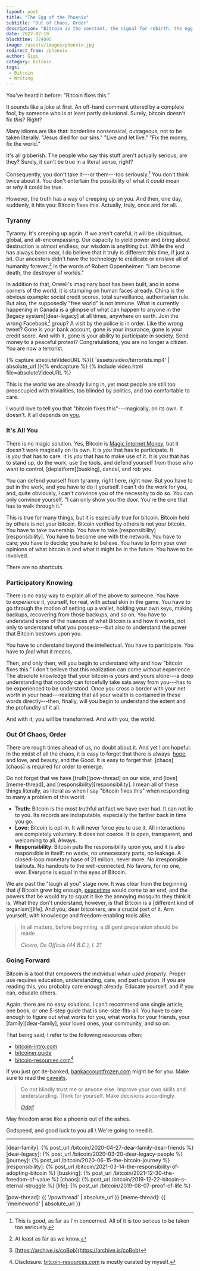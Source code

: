 ```yaml
---
layout: post
title: "The Egg of the Phoenix"
subtitle: "Out of Chaos, Order"
description: "Bitcoin is the constant, the signal for rebirth, the egg of the phoenix."
date: 2022-02-19
blocktime: 724095
image: /assets/images/phoenix.jpg
redirect_from: /phoenix
author: Gigi
category: bitcoin
tags:
 - Bitcoin
 - Writing
---
```


You've heard it before: \"Bitcoin fixes this.\"

It sounds like a joke at first. An off-hand comment uttered by a
complete fool, by someone who is at least partly delusional. Surely,
bitcoin doesn\'t fix *this*? Right?

Many idioms are like that: borderline nonsensical, outrageous, not to be
taken literally. \"Jesus died for our sins.\" \"Live and let live.\"
\"Fix the money, fix the world.\"

It\'s all gibberish. The people who say this stuff aren\'t actually
serious, are they? Surely, it can\'t be true in a literal sense, right?

Consequently, you don\'t take it---or them---too seriously.[^seriously]  You don\'t
think twice about it. You don\'t entertain the possibility of what it *could*
mean or *why* it could be true. 

However, the truth has a way of creeping up on you. And then, one day,
suddenly, it hits you: Bitcoin fixes this. Actually, truly, once and for
all.

### Tyranny

Tyranny. It\'s creeping up again. If we aren\'t careful, it will be
ubiquitous, global, and all-encompassing. Our capacity to yield power
and bring about destruction is almost endless; our wisdom is anything
but. While the end has always been near, I do believe that it truly is
different this time, if just a bit. Our ancestors didn\'t have the
technology to eradicate or enslave all of humanity forever.[^aliens]
In the words of Robert Oppenheimer: \"I am
become death, the destroyer of worlds.\" 

In addition to that, Orwell\'s imaginary boot has been built,
and in some corners of the world, it is stamping on human faces already.
China is the obvious example: social credit scores, total surveillance,
authoritarian rule. But also, the supposedly \"free world\" is not
immune. What is currently happening in Canada is a glimpse of what can
happen to anyone in the [legacy system][dear-legacy] at all times, anywhere on
earth. Join the wrong Facebook[^facebook] group? A visit by the police is in order.
Like the wrong tweet? Gone is your bank account, gone is your insurance,
gone is your credit score. And with it, gone is your ability to
participate in society. Send money to a peaceful protest?
Congratulations, you are no longer a citizen. You are now a terrorist.

{% capture absoluteVideoURL %}{{ 'assets/video/terrorists.mp4' | absolute_url }}{% endcapture %}
{% include video.html file=absoluteVideoURL %}

This is the world we are already living in, yet most people are still
too preoccupied with trivialities, too blinded by politics, and too
comfortable to care.

I would love to tell you that \"bitcoin fixes this\"---magically, on its
own. It doesn't. It all depends
on [you](https://twitter.com/dergigi/status/1462554586829500420?s=20&t=g1j4quHdS6gkLCY2aVKtHQ).

### It\'s All You

There is no magic solution. Yes, Bitcoin is [Magic Internet
Money](https://21-ways.com/3/), but it doesn\'t work
magically on its own. It is *you* that has to participate. It
is *you* that has to care. It is *you* that has to make use of it. It
is *you* that has to stand up, do the work, use the tools, and defend
yourself from those who want to control, [deplatform][busking], cancel, and rob
you. 

You can defend yourself from tyranny, right here, right now. But you
have to put in the work, and you have to do it yourself. I can\'t do the
work for you, and, quite obviously, I can\'t convince you of the
necessity to do so. You can only convince yourself. \"I can only show
you the door. You\'re the one that has to walk through it.\"

This is true for many things, but it is especially true for bitcoin.
Bitcoin held by others is not your bitcoin. Bitcoin verified by others
is not your bitcoin. You have to take ownership. You have to
take [responsibility][responsibility].
You have to become one with the network. You have to care; you have to
decide; you have to believe. You have to form your own opinions of what
bitcoin is and what it might be in the future. You have to be involved. 

There are no shortcuts.

### Participatory Knowing

There is no easy way to explain all of the above to someone. You have
to *experience* it, yourself, for real, with actual skin in the game.
You have to go through the motion of setting up a wallet, holding your
own keys, making backups, recovering from those backups, and so on. You
have to understand some of the nuances of what Bitcoin is and how it
works, not only to understand what you possess---but also to understand
the power that Bitcoin bestows upon you. 

You have to understand beyond the intellectual. You have to participate.
You have to *feel* what it means.

Then, and only then, will you begin to understand why and how \"bitcoin
fixes this.\" I don\'t believe that this realization can come without
experience. The absolute knowledge that your bitcoin is yours and yours
alone---a deep understanding that nobody can forcefully take sats away
from you---has to be experienced to be understood. Once you cross a
border with your net worth in your head---realizing that all your wealth
is contained in these words directly---then, finally, will you begin to
understand the extent and the profundity of it all.

And with it, you will be transformed. And with you, the world. 

### Out Of Chaos, Order

There are rough times ahead of us, no doubt about it. And yet I am
hopeful. In the midst of all the chaos, it is easy to forget that there
is always  [hope](https://www.hope.com/), and love, and
beauty, and the Good. It is easy to forget that 
[chaos][chaos] is
required for order to emerge. 

Do not forget that we have [truth][pow-thread] on our side, and
[love][meme-thread], and [responsibility][responsibility].
I mean all of these things literally, as literal as when I say \"bitcoin
fixes this\" when responding to many a problem of this world. 

-   **Truth:** Bitcoin is the most truthful artifact we have ever had.
    It can not lie to you. Its records are indisputable, especially the
    farther back in time you go. 
-   **Love:** Bitcoin is opt-in. It will never force you to use it. All
    interactions are completely voluntary. It does not coerce. It is
    open, transparent, and welcoming to all. Always. 
-   **Responsibility**: Bitcoin puts the responsibility upon you, and it
    is also responsible in itself: no waste, no unnecessary parts, no
    leakage. A closed-loop monetary base of 21 million, never more. No
    irresponsible bailouts. No handouts to the well-connected. No
    favors, for no one, ever. Everyone is equal in the eyes of Bitcoin.

We are past the \"laugh at you\" stage now. It was clear from the
beginning that *if* Bitcoin grew big
enough, [peacetime](https://twitter.com/dergigi/status/1303264736579121152?s=20&t=VSzDAcNhwAWSEbH_oG8jXQ) would
come to an end, and the powers that be would try to squat it like the
annoying mosquito they think it is. What they don\'t understand,
however, is that Bitcoin is a [different kind of organism][life].
And you, dear bitcoiners, are a crucial part of it. Arm yourself; with
knowledge and freedom-enabling tools alike. 

> In all matters, before beginning, a diligent preparation should be
> made.
>
> <cite>Cicero, *De Officiis* (44 B.C.), I. 21</cite>

### Going Forward

Bitcoin is a tool that empowers the individual *when used properly*.
Proper use requires education, understanding, care, and participation.
If you are reading this, you probably care enough already. Educate
yourself, and if you can, educate others.

Again: there are no easy solutions. I can\'t recommend one single
article, one book, or one 5-step guide that is one-size-fits-all. You
have to care enough to figure out what works for you, what works for
your friends, your [family][dear-family], your loved ones, your community, and so on. 

That being said, I refer to the following resources often:

* [bitcoin-intro.com](https://bitcoin-intro.com/)
* [bitcoiner.guide](https://bitcoiner.guide/)
* [bitcoin-resources.com](https://bitcoin-resources.com/)[^br]

If you just got
de-banked, [bankaccountfrozen.com](https://bankaccountfrozen.com/) might
be for you. Make sure to read
the [caveats](https://bankaccountfrozen.com/caveats.html). 

> Do not blindly trust me or anyone else. Improve your own skills and
> understanding. Think for yourself. Make decisions accordingly.
>
> <cite>[Odell]</cite>

May freedom arise like a phoenix out of the ashes. 

Godspeed, and good luck to you all.\\
We\'re going to need it.

---

[^seriously]: This is good, as far as I\'m concerned. All of it is too serious to be taken too seriously.
[^aliens]: At least as far as we know.
[^br]: Disclosure: [bitcoin-resources.com](https://bitcoin-resources.com) is mostly curated by myself.
[^facebook]: [https://archive.is/coBob](https://archive.is/coBob)


[dear-family]: {% post_url /bitcoin/2020-04-27-dear-family-dear-friends %}
[dear-legacy]: {% post_url /bitcoin/2020-03-20-dear-legacy-people %}
[journey]: {% post_url /bitcoin/2020-06-15-the-bitcoin-journey %}
[responsibility]: {% post_url /bitcoin/2021-03-14-the-responsibility-of-adopting-bitcoin %}
[busking]: {% post_url /bitcoin/2021-12-30-the-freedom-of-value %}
[chaos]: {% post_url /bitcoin/2019-12-22-bitcoin-s-eternal-struggle %}
[life]: {% post_url /bitcoin/2019-08-07-proof-of-life %}

[pow-thread]: {{ '/powthread' | absolute_url }}
[meme-thread]: {{ '/memeworld' | absolute_url }}

[Odell]: https://twitter.com/ODELL/status/1450210122073088001?s=20&t=rwcDTi53TMkF6fmWmMH2Iw
